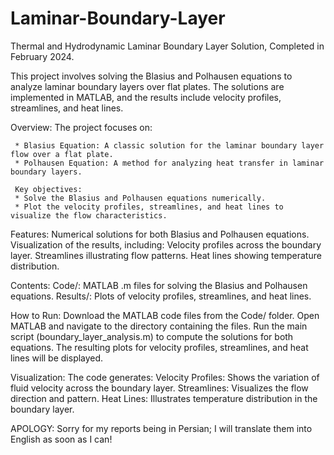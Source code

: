 # Laminar-Boundary-Layer
Thermal and Hydrodynamic Laminar Boundary Layer Solution, Completed in February 2024.

This project involves solving the Blasius and Polhausen equations to analyze laminar boundary layers over flat plates. The solutions are implemented in MATLAB, and the results include velocity profiles, streamlines, and heat lines.

Overview:
     The project focuses on:

     * Blasius Equation: A classic solution for the laminar boundary layer flow over a flat plate.
     * Polhausen Equation: A method for analyzing heat transfer in laminar boundary layers.

     Key objectives:
     * Solve the Blasius and Polhausen equations numerically.
     * Plot the velocity profiles, streamlines, and heat lines to visualize the flow characteristics.

Features:
Numerical solutions for both Blasius and Polhausen equations.
Visualization of the results, including:
Velocity profiles across the boundary layer.
Streamlines illustrating flow patterns.
Heat lines showing temperature distribution.

Contents:
Code/: MATLAB .m files for solving the Blasius and Polhausen equations.
Results/: Plots of velocity profiles, streamlines, and heat lines.

How to Run:
Download the MATLAB code files from the Code/ folder.
Open MATLAB and navigate to the directory containing the files.
Run the main script (boundary_layer_analysis.m) to compute the solutions for both equations.
The resulting plots for velocity profiles, streamlines, and heat lines will be displayed.

Visualization:
The code generates:
Velocity Profiles: Shows the variation of fluid velocity across the boundary layer.
Streamlines: Visualizes the flow direction and pattern.
Heat Lines: Illustrates temperature distribution in the boundary layer.

APOLOGY:
Sorry for my reports being in Persian; I will translate them into English as soon as I can!

